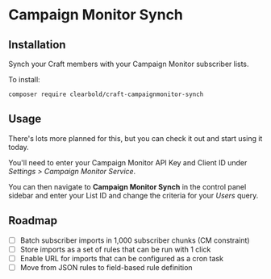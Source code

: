 # Campaign Monitor Synch

## Installation

Synch your Craft members with your Campaign Monitor subscriber lists.

To install:

```
composer require clearbold/craft-campaignmonitor-synch
```

## Usage

There's lots more planned for this, but you can check it out and start using it today.

You'll need to enter your Campaign Monitor API Key and Client ID under *Settings > Campaign Monitor Service*.

You can then navigate to **Campaign Monitor Synch** in the control panel sidebar and enter your List ID and change the criteria for your *Users* query.

## Roadmap

* [ ] Batch subscriber imports in 1,000 subscriber chunks (CM constraint)
* [ ] Store imports as a set of rules that can be run with 1 click
* [ ] Enable URL for imports that can be configured as a cron task
* [ ] Move from JSON rules to field-based rule definition